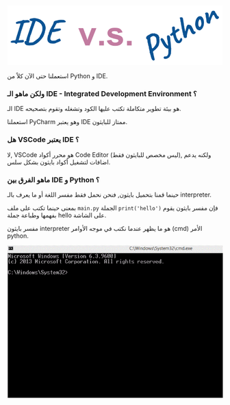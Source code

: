 ![ide-vs-python](./assets/ide-vs-python.png)

استعملنا حتى الآن كلاً من Python و IDE.

### ولكن ماهو الـ IDE - Integrated Development Environment ؟

الـ IDE هو بيئة تطوير متكاملة تكتب عليها الكود وتشغله وتقوم بتصحيحه.

استعملنا PyCharm وهو يعتبر IDE ممتاز للبايثون.

### هل VSCode يعتبر IDE ؟

لا, VSCode هو محرر أكواد Code Editor (ليس مخصص للبايثون فقط), ولكنه يدعم اضافات لتشغيل أكواد بايثون بشكل سلس.

### ماهو الفرق بين IDE و Python ؟

حينما قمنا بتحميل بايثون, فنحن نحمل فقط مفسر اللغة أو ما يعرف بالـ interpreter.

بمعنى حينما تكتب على ملف `main.py` الجملة `print('hello')` فإن مفسر بايثون يقوم بفهمها وطباعة جملة hello على الشاشة.

مفسر بايثون interpreter هو ما يظهر عندما نكتب في موجه الأوامر (cmd) الأمر python.

![ide-vs-python](./assets/python-console-min.gif)